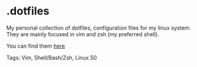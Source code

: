 # .dotfiles

My personal collection of dotfiles,
configuration files for my linux system.
They are mainly focused in vim
and zsh (my preferred shell).

You can find them [here](https://github.com/hhhhhhhhhn/.dotfiles)

Tags: Vim, Shell/Bash/Zsh, Linux
50

